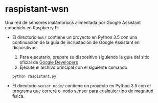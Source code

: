 # raspistant-wsn

Una red de sensores inalámbricos alimentada por Google Assistant embebido en Raspberry Pi

* El directorio `hub/` contiene un proyecto en Python 3.5 con una continuación de la guía de incrustación de Google Assistant en dispositivos.

    1. Para ejecutarlo, prepare su dispositivo siguiendo la guía del sitio oficial de [Google Developers](https://developers.google.com/assistant/sdk/guides/service/python)
    1. Ejecute el archivo principal con el siguiente comando:
    ```bash
    python raspistant.py
    ```

* El directorio `sensor_node/` contiene un proyecto en Python 3.5 con el programa que correrá el nodo sensor para cualquier tipo de magnitud física.